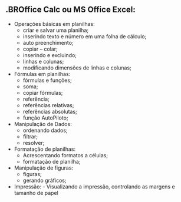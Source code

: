 .BROffice Calc ou MS Office Excel:
---------------
- Operações básicas em planilhas: 
	- criar e salvar uma planilha; 
	- inserindo texto e número em uma folha de cálculo;
	- auto preenchimento;
	- copiar – colar;
	- inserindo e excluindo;
	- linhas e colunas;
	- modificando dimensões de linhas e colunas;
- Fórmulas em planilhas:
	- fórmulas e funções;
	- soma;
	- copiar fórmulas;
	- referência;
	- referências relativas;
	- referências absolutas;
	- função AutoPiloto;
- Manipulação de Dados:
	- ordenando dados;
	- filtrar;
	- resolver;
- Formatação de planilhas: 
	- Acrescentando formatos a células;
	- formatação de planilha;
- Manipulação de figuras:
	- figuras;
	- gerando gráficos;
- Impressão: 
		- Visualizando a impressão, controlando as margens e tamanho de papel